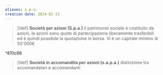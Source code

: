 ```yaml
---
aliases: s.p.a.
creation date: 2024-02-23
---
```


>[!def]
>**Società per azioni (S.p.a.)** il patrimonio sociale è costituito da azioni, le azioni sono quote di partecipazione liberamente trasferibili ed è quindi possibile la quotazione in borsa. Vi è un capitale minimo di 50'000€

^810c66

>[!def]
>**Società in accomandita per azioni (s.a.p.a.)** distinzione tra accomandatari e accomandanti